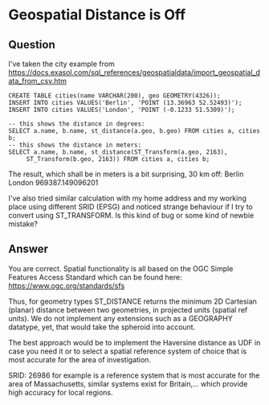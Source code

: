 # Geospatial Distance is Off

## Question
I've taken the city example from https://docs.exasol.com/sql_references/geospatialdata/import_geospatial_data_from_csv.htm
```
CREATE TABLE cities(name VARCHAR(200), geo GEOMETRY(4326));
INSERT INTO cities VALUES('Berlin', 'POINT (13.36963 52.52493)');
INSERT INTO cities VALUES('London', 'POINT (-0.1233 51.5309)');

-- this shows the distance in degrees:
SELECT a.name, b.name, st_distance(a.geo, b.geo) FROM cities a, cities b;
-- this shows the distance in meters:
SELECT a.name, b.name, st_distance(ST_Transform(a.geo, 2163),
     ST_Transform(b.geo, 2163)) FROM cities a, cities b;
```
The result, which shall be in meters is a bit surprising, 30 km off: Berlin	London	969387.149096201

 
I've also tried similar calculation with my home address and my working place using different SRID (EPSG) and noticed strange behaviour if I try to convert using ST_TRANSFORM. Is this kind of bug or some kind of newbie mistake?

## Answer
You are correct. Spatial functionality is all based on the OGC Simple Features Access Standard which can be found here: https://www.ogc.org/standards/sfs

Thus, for geometry types ST_DISTANCE returns the minimum 2D Cartesian (planar) distance between two geometries, in projected units (spatial ref units). We do not implement any extensions such as a GEOGRAPHY datatype, yet, that would take the spheroid into account.

The best approach would be to implement the Haversine distance as UDF in case you need it or to select a spatial reference system of choice that is most accurate for the area of investigation.

SRID: 26986 for example is a reference system that is most accurate for the area of Massachusetts, similar systems exist for Britain,... which provide high accuracy for local regions. 